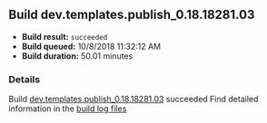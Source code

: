 ## Build dev.templates.publish_0.18.18281.03
- **Build result:** `succeeded`
- **Build queued:** 10/8/2018 11:32:12 AM
- **Build duration:** 50.01 minutes
### Details
Build [dev.templates.publish_0.18.18281.03](https://winappstudio.visualstudio.com/web/build.aspx?pcguid=a4ef43be-68ce-4195-a619-079b4d9834c2&builduri=vstfs%3a%2f%2f%2fBuild%2fBuild%2f26369) succeeded
Find detailed information in the [build log files](https://uwpctdiags.blob.core.windows.net/buildlogs/dev.templates.publish_0.18.18281.03_logs.zip)
